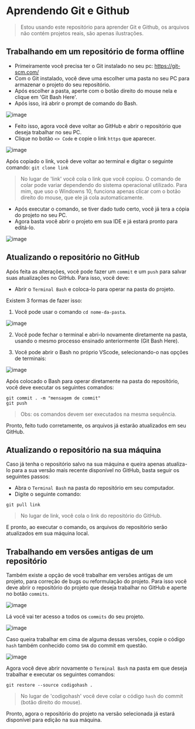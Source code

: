 # Aprendendo Git e Github
> Estou usando este repositório para aprender Git e Github, os arquivos não contém projetos reais, são apenas ilustrações.

## Trabalhando em um repositório de forma offline
* Primeiramente você precisa ter o Git instalado no seu pc: https://git-scm.com/
* Com o Git instalado, você deve uma escolher uma pasta no seu PC para armazenar o projeto do seu repositório.
* Após escolher a pasta, aperte com o botão direito do mouse nela e clique em 'Git Bash Here'.
* Após isso, irá abrir o prompt de comando do Bash.

![image](https://github.com/thiagoreys/Aprendendo-Git-e-GitHub/assets/130335096/b5f21784-37bd-4d22-84b0-89b23e69b001)

* Feito isso, agora você deve voltar ao GitHub e abrir o repositório que deseja trabalhar no seu PC.
* Clique no botão `<> Code` e copie o link `https` que aparecer.

![image](https://github.com/thiagoreys/sistema-de-cadastro/assets/130335096/7672d942-63bd-4cec-872a-6ad4962ca9c1)

Após copiado o link, você deve voltar ao terminal e digitar o seguinte comando:
` git clone link `
> No lugar de 'link' você cola o link que você copiou. O comando de colar pode variar dependendo do sistema operacional utilizado. Para mim, que uso o Windowns 10, funciona apenas clicar com o botão direito do mouse, que ele já cola automaticamente.

* Após executar o comando, se tiver dado tudo certo, você já tera a cópia do projeto no seu PC.
* Agora basta você abrir o projeto em sua IDE e já estará pronto para editá-lo.

![image](https://github.com/thiagoreys/sistema-de-cadastro/assets/130335096/5c4f351d-292b-4f04-a011-8781550965ee)

## Atualizando o repositório no GitHub

Após feita as alterações, você pode fazer um `commit` e um `push` para salvar suas atualizações no GitHub. Para isso, você deve:

* Abrir o `Terminal Bash` e coloca-lo para operar na pasta do projeto.

Existem 3 formas de fazer isso:

1. Você pode usar o comando `cd nome-da-pasta`.

![image](https://github.com/thiagoreys/sistema-de-cadastro/assets/130335096/4c969c29-ac28-4e79-8c91-5e7fe8e4a45b)

2. Você pode fechar o terminal e abri-lo novamente diretamente na pasta, usando o mesmo processo ensinado anteriormente (Git Bash Here).

3. Você pode abrir o Bash no próprio VScode, selecionando-o nas opções de terminais:

![image](https://github.com/thiagoreys/sistema-de-cadastro/assets/130335096/567f02af-b1b3-459d-994f-e3e311ae0ae4)

Após colocado o Bash para operar diretamente na pasta do repositório, você deve executar os seguintes comandos:
```
git commit . -m "mensagem de commit"
git push
```
> Obs: os comandos devem ser executados na mesma sequência.

Pronto, feito tudo corretamente, os arquivos já estarão atualizados em seu GitHub.

## Atualizando o repositório na sua máquina

Caso já tenha o repositório salvo na sua máquina e queira apenas atualiza-lo para a sua versão mais recente disponível no GitHub, basta seguir os seguintes passos:

* Abra o `Terminal Bash` na pasta do repositório em seu computador.
* Digite o seguinte comando:
```
git pull link
```
> No lugar de link, você cola o link do repositório do GitHub.

E pronto, ao executar o comando, os arquivos do repositório serão atualizados em sua máquina local.

## Trabalhando em versões antigas de um repositório

Também existe a opção de você trabalhar em versões antigas de um projeto, para correção de bugs ou reformulação do projeto.
Para isso você deve abrir o repositório do projeto que deseja trabalhar no GitHub e aperte no botão `commits`.

![image](https://github.com/thiagoreys/Aprendendo-Git-e-GitHub/assets/130335096/7aa1210d-e8ce-4d0e-9896-0506bfc3d2b3)

Lá você vai ter acesso a todos os `commits` do seu projeto.

![image](https://github.com/thiagoreys/Aprendendo-Git-e-GitHub/assets/130335096/4e0a08c1-5063-4c5b-9d9c-8d76be099e5f)

Caso queira trabalhar em cima de alguma dessas versões, copie o código `hash` também conhecido como `SHA` do commit em questão.

![image](https://github.com/thiagoreys/Aprendendo-Git-e-GitHub/assets/130335096/498a37b4-c542-4774-8475-f99ecc45075e)

Agora você deve abrir novamente o `Terminal Bash` na pasta em que deseja trabalhar e executar os seguintes comandos:

``` 
git restore --source codigohash .
```
> No lugar de 'codigohash' você deve colar o código `hash` do commit (botão direito do mouse).

Pronto, agora o repositório do projeto na versão selecionada já estará disponível para edição na sua máquina.
